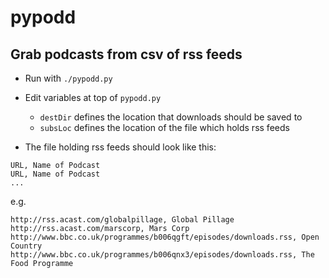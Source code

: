 # pypodd

## Grab podcasts from csv of rss feeds

* Run with `./pypodd.py`
* Edit variables at top of `pypodd.py`
	* `destDir` defines the location that downloads should be saved to
	* `subsLoc` defines the location of the file which holds rss feeds

* The file holding rss feeds should look like this:

```
URL, Name of Podcast
URL, Name of Podcast
...
```

e.g. 

```
http://rss.acast.com/globalpillage, Global Pillage
http://rss.acast.com/marscorp, Mars Corp
http://www.bbc.co.uk/programmes/b006qgft/episodes/downloads.rss, Open Country
http://www.bbc.co.uk/programmes/b006qnx3/episodes/downloads.rss, The Food Programme
```
